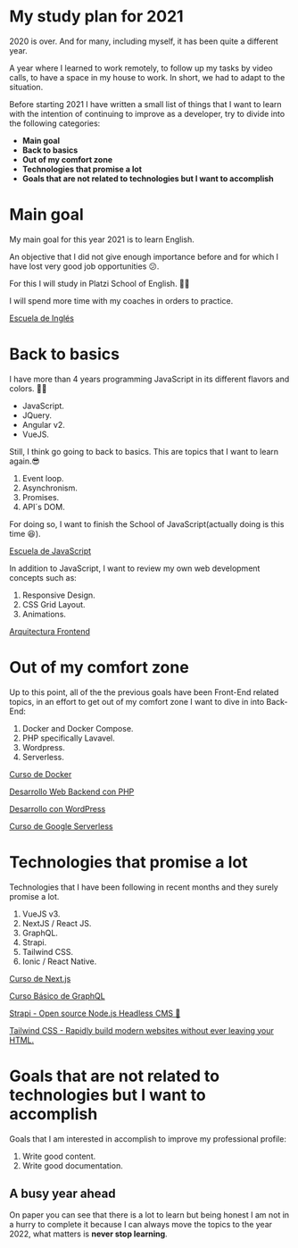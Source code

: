 # My study plan for 2021

2020 is over. And for many, including myself, it has been quite a different year.

A year where I learned to work remotely, to follow up my tasks by video calls, to have a space in my house to work. In short, we had to adapt to the situation.

Before starting 2021 I have written a small list of things that I want to learn with the intention of continuing to improve as a developer, try to divide into the following categories:

- **Main goal**
- **Back to basics**
- **Out of my comfort zone**
- **Technologies that promise a lot**
- **Goals that are not related to technologies but I want to accomplish**

# Main goal

My main goal for this year 2021 is to learn English.

An objective that I did not give enough importance before and for which I have lost very good job opportunities 😕.

For this I will study in Platzi School of English. 👌🏻

I will spend more time with my coaches in orders to practice.

[Escuela de Inglés](https://platzi.com/idioma-ingles/)

# Back to basics

I have more than 4 years programming JavaScript in its different flavors and colors. 🍧🍧

- JavaScript.
- JQuery.
- Angular v2.
- VueJS.


Still, I think go going to back to basics. This are topics that I want to learn again.😎

1. Event loop.
2. Asynchronism.
3. Promises.
4. API´s DOM.

For doing so, I want to finish the School of JavaScript(actually doing is this time 😆).

[Escuela de JavaScript](https://platzi.com/escuela-javascript/)

In addition to JavaScript, I want to review my own web development concepts such as:

1. Responsive Design.
2. CSS Grid Layout.
3. Animations.

[Arquitectura Frontend](https://platzi.com/arquitecto/)

# Out of my comfort zone

Up to this point, all of the the previous goals have been Front-End related topics, in an effort to get out of my comfort zone I want to dive in into Back-End:

1. Docker and Docker Compose.
2. PHP specifically Lavavel.
3. Wordpress.
4. Serverless.

[Curso de Docker](https://platzi.com/clases/docker/)

[Desarrollo Web Backend con PHP](https://platzi.com/desarrollo-php/)

[Desarrollo con WordPress](https://platzi.com/desarrollo-wordpress/)

[Curso de Google Serverless](https://platzi.com/clases/google-serverless/)

# Technologies that promise a lot

Technologies that I have been following in recent months and they surely promise a lot.

1. VueJS v3.
2. NextJS / React JS.
3. GraphQL.
4. Strapi.
5. Tailwind CSS.
6. Ionic / React Native.

[Curso de Next.js](https://platzi.com/clases/next/)

[Curso Básico de GraphQL](https://platzi.com/clases/graphql/)

[Strapi - Open source Node.js Headless CMS 🚀](https://strapi.io/)

[Tailwind CSS - Rapidly build modern websites without ever leaving your HTML.](https://tailwindcss.com/)

# Goals that are not related to technologies but I want to accomplish

Goals that I am interested in accomplish to improve my professional profile:

1. Write good content.
2. Write good documentation.

## A busy year ahead

On paper you can see that there is a lot to learn but being honest I am not in a hurry to complete it because I can always move the topics to the year 2022, what matters is **never stop learning**.
